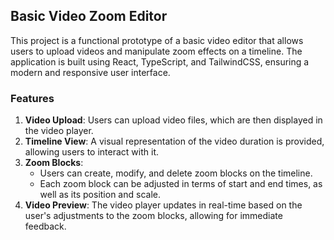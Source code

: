 ## Basic Video Zoom Editor

This project is a functional prototype of a basic video editor that allows users to upload videos and manipulate zoom effects on a timeline. The application is built using React, TypeScript, and TailwindCSS, ensuring a modern and responsive user interface.

### Features

1. **Video Upload**: Users can upload video files, which are then displayed in the video player.
2. **Timeline View**: A visual representation of the video duration is provided, allowing users to interact with it.
3. **Zoom Blocks**:
   - Users can create, modify, and delete zoom blocks on the timeline.
   - Each zoom block can be adjusted in terms of start and end times, as well as its position and scale.
4. **Video Preview**: The video player updates in real-time based on the user's adjustments to the zoom blocks, allowing for immediate feedback.
